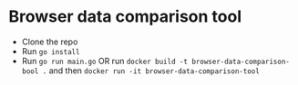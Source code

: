 # Browser data comparison tool

- Clone the repo
- Run `go install`
- Run `go run main.go` OR run `docker build -t browser-data-comparison-bool .` and then `docker run -it browser-data-comparison-tool`
